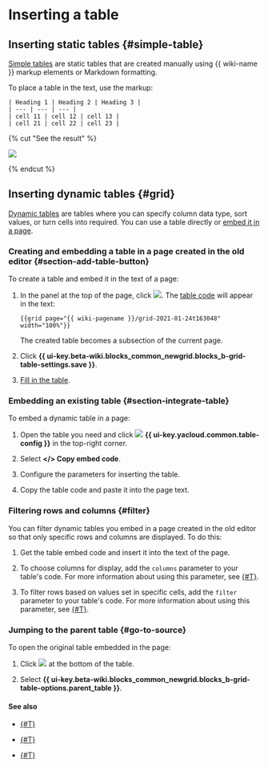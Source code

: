 # Inserting a table

## Inserting static tables {#simple-table}

[Simple tables](static-markup/grids.md) are static tables that are created manually using {{ wiki-name }} markup elements or Markdown formatting.

To place a table in the text, use the markup:

```
| Heading 1 | Heading 2 | Heading 3 |
| --- | --- | --- |
| cell 11 | cell 12 | cell 13 |
| cell 21 | cell 22 | cell 23 |
```

{% cut "See the result" %}

![](../_assets/wiki/table-with-border.png)

{% endcut %}

## Inserting dynamic tables {#grid}

[Dynamic tables](pages-types.md#grid) are tables where you can specify column data type, sort values, or turn cells into required. You can use a table directly or [embed it in a page](#section-integrate-table).


### Creating and embedding a table in a page created in the old editor {#section-add-table-button}

To create a table and embed it in the text of a page:

1. In the panel at the top of the page, click ![](../_assets/wiki/add-dynamic-grid.png). The [table code](actions/grid-reference.md) will appear in the text:

   ```
   {{grid page="{{ wiki-pagename }}/grid-2021-01-24t163048" width="100%"}}
   ```

   The created table becomes a subsection of the current page.

1. Click **{{ ui-key.beta-wiki.blocks_common_newgrid.blocks_b-grid-table-settings.save }}**.

1. [Fill in the table](edit-grid-wysiwyg.md).

### Embedding an existing table {#section-integrate-table}

To embed a dynamic table in a page:

1. Open the table you need and click ![](../_assets/wiki/svg/new-settings.svg) **{{ ui-key.yacloud.common.table-config }}** in the top-right corner.

1. Select **</> Copy embed code**.

1. Configure the parameters for inserting the table.

1. Copy the table code and paste it into the page text.

### Filtering rows and columns {#filter}

You can filter dynamic tables you embed in a page created in the old editor so that only specific rows and columns are displayed. To do this:

1. Get the table embed code and insert it into the text of the page.

1. To choose columns for display, add the `columns` parameter to your table's code. For more information about using this parameter, see [{#T}](actions/grid-reference.md#col-filter).

1. To filter rows based on values set in specific cells, add the `filter` parameter to your table's code. For more information about using this parameter, see [{#T}](actions/grid-reference.md#row-filter).

### Jumping to the parent table {#go-to-source}

To open the original table embedded in the page:


1. Click ![](../_assets/wiki/table-settings-footer.png) at the bottom of the table.


1. Select **{{ ui-key.beta-wiki.blocks_common_newgrid.blocks_b-grid-table-options.parent_table }}**.

#### See also

- [{#T}](edit-grid-wysiwyg.md)

- [{#T}](import-page.md)

- [{#T}](static-markup/csv.md)